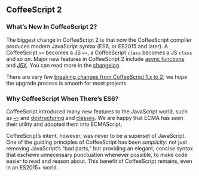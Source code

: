 ## CoffeeScript 2

### What’s New In CoffeeScript 2?

The biggest change in CoffeeScript 2 is that now the CoffeeScript compiler produces modern JavaScript syntax (ES6, or ES2015 and later). A CoffeeScript `=>` becomes a JS `=>`, a CoffeeScript `class` becomes a JS `class` and so on. Major new features in CoffeeScript 2 include [async functions](#async-functions) and [JSX](#jsx). You can read more in the [changelog](#changelog).

There are very few [breaking changes from CoffeeScript 1.x to 2](#breaking-changes); we hope the upgrade process is smooth for most projects.

### Why CoffeeScript When There’s ES6?

CoffeeScript introduced many new features to the JavaScript world, such as [`=>`](#fat-arrow) and [destructuring](#destructuring) and [classes](#classes). We are happy that ECMA has seen their utility and adopted them into ECMAScript.

CoffeeScript’s intent, however, was never to be a superset of JavaScript. One of the guiding principles of CoffeeScript has been _simplicity:_ not just removing JavaScript’s “bad parts,” but providing an elegant, concise syntax that eschews unnecessary punctuation whenever possible, to make code easier to read and reason about. This benefit of CoffeeScript remains, even in an ES2015+ world.
